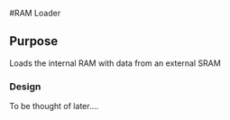 #RAM Loader

## Purpose
Loads the internal RAM with data from an external SRAM

### Design
To be thought of later....